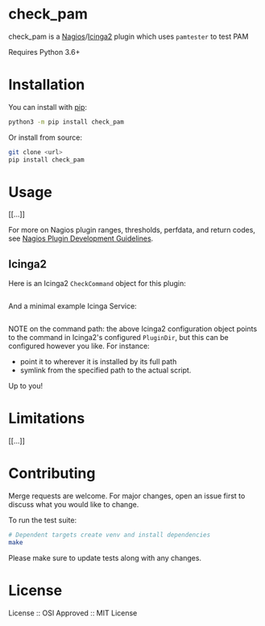 check_pam
===========

check_pam is a [Nagios]/[Icinga2] plugin which uses `pamtester` to test PAM

Requires Python 3.6+

# Installation

You can install with [pip]:

```sh
python3 -m pip install check_pam
```

Or install from source:

```sh
git clone <url>
pip install check_pam
```

# Usage

\[[...]\]

For more on Nagios plugin ranges, thresholds, perfdata, and return codes, see [Nagios Plugin Development Guidelines].

## Icinga2

Here is an Icinga2 `CheckCommand` object for this plugin:

```
```

And a minimal example Icinga Service:

```
```

NOTE on the command path: the above Icinga2 configuration object points to the command in Icinga2's configured `PluginDir`, but this can be configured however you like. For instance:

* point it to wherever it is installed by its full path
* symlink from the specified path to the actual script.

Up to you!

# Limitations

\[[...]\]

# Contributing

Merge requests are welcome. For major changes, open an issue first to discuss what you would like to change.

To run the test suite:

```bash
# Dependent targets create venv and install dependencies
make
```

Please make sure to update tests along with any changes.

# License

License :: OSI Approved :: MIT License


[Icinga2]: https://en.wikipedia.org/wiki/Icinga
[Nagios Plugin Development Guidelines]: https://nagios-plugins.org/doc/guidelines.html
[Nagios]: https://en.wikipedia.org/wiki/Nagios
[pip]: https://pip.pypa.io/en/stable/

